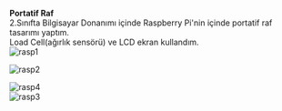 <b>Portatif Raf</b> <br>
2.Sınıfta Bilgisayar Donanımı içinde Raspberry Pi'nin içinde portatif raf tasarımı yaptım. <br>
Load Cell(ağırlık sensörü) ve LCD ekran kullandım. <br>
![rasp1](https://user-images.githubusercontent.com/67583273/182231519-7c257b94-9652-4a9d-9b52-7d451ae223d1.png) <br>

![rasp2](https://user-images.githubusercontent.com/67583273/182231570-c9108e6e-47e2-47c8-b370-14d6123f2026.png)  <br>

![rasp4](https://user-images.githubusercontent.com/67583273/182231606-75287329-c1d9-4e59-b485-f2de9fbe4023.png)
<br>
![rasp3](https://user-images.githubusercontent.com/67583273/182231621-e0360651-6fbf-4261-b4fa-3b5f9ab5896f.png)
